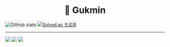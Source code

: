 <div align=center><h1>👋 Gukmin </h1></div>

![GitHub stats](https://github-readme-stats.vercel.app/api?username=Gukmin&show_icons=true&theme=radical) [![Solved.ac 프로필](http://mazassumnida.wtf/api/generate_badge?boj=rnrwk8303)](https://solved.ac/rnrwk8303)

<hr>
<img src="https://img.shields.io/badge/python-3776AB?logo=Python"> <img src="https://img.shields.io/badge/.Net-512BD4?logo=.Net">
<img src="https://img.shields.io/badge/Java-007396?style=flat&logo=OpenJDK&logoColor=white"/>




